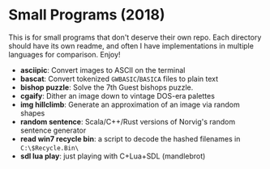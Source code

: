 # Small Programs (2018)

This is for small programs that don't deserve their own repo.  Each
directory should have its own readme, and often I have implementations
in multiple languages for comparison.  Enjoy!

 - __asciipic__: Convert images to ASCII on the terminal
 - __bascat__: Convert tokenized `GWBASIC`/`BASICA` files to plain text
 - __bishop puzzle__: Solve the 7th Guest bishops puzzle.
 - __cgaify__: Dither an image down to vintage DOS-era palettes
 - __img hillclimb__: Generate an approximation of an image via random shapes
 - __random sentence__: Scala/C++/Rust versions of Norvig's random sentence generator
 - __read win7 recycle bin__: a script to decode the hashed filenames in `C:\$Recycle.Bin\`
 - __sdl lua play__: just playing with C+Lua+SDL (mandlebrot)

 
